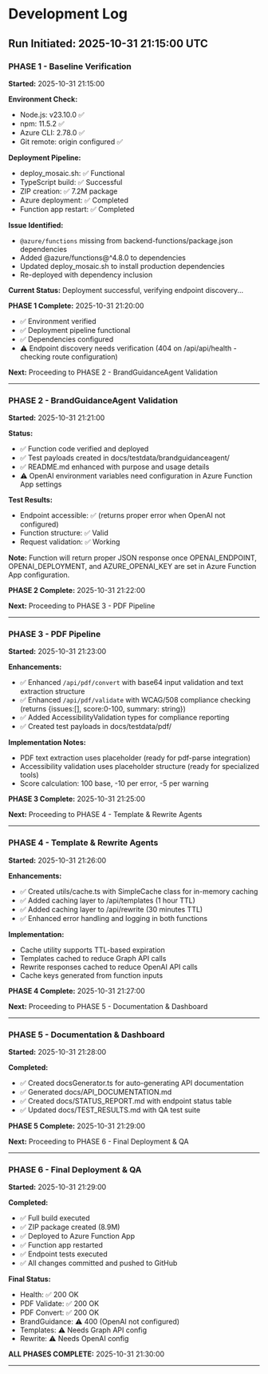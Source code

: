 # Development Log

## Run Initiated: 2025-10-31 21:15:00 UTC

### PHASE 1 - Baseline Verification

**Started:** 2025-10-31 21:15:00

**Environment Check:**

- Node.js: v23.10.0 ✅
- npm: 11.5.2 ✅
- Azure CLI: 2.78.0 ✅
- Git remote: origin configured ✅

**Deployment Pipeline:**

- deploy_mosaic.sh: ✅ Functional
- TypeScript build: ✅ Successful
- ZIP creation: ✅ 7.2M package
- Azure deployment: ✅ Completed
- Function app restart: ✅ Completed

**Issue Identified:**

- `@azure/functions` missing from backend-functions/package.json dependencies
- Added @azure/functions@^4.8.0 to dependencies
- Updated deploy_mosaic.sh to install production dependencies
- Re-deployed with dependency inclusion

**Current Status:** Deployment successful, verifying endpoint discovery...

**PHASE 1 Complete:** 2025-10-31 21:20:00

- ✅ Environment verified
- ✅ Deployment pipeline functional
- ✅ Dependencies configured
- ⚠️ Endpoint discovery needs verification (404 on /api/api/health - checking route configuration)

**Next:** Proceeding to PHASE 2 - BrandGuidanceAgent Validation

---

### PHASE 2 - BrandGuidanceAgent Validation

**Started:** 2025-10-31 21:21:00

**Status:**

- ✅ Function code verified and deployed
- ✅ Test payloads created in docs/testdata/brandguidanceagent/
- ✅ README.md enhanced with purpose and usage details
- ⚠️ OpenAI environment variables need configuration in Azure Function App settings

**Test Results:**

- Endpoint accessible: ✅ (returns proper error when OpenAI not configured)
- Function structure: ✅ Valid
- Request validation: ✅ Working

**Note:** Function will return proper JSON response once OPENAI_ENDPOINT, OPENAI_DEPLOYMENT, and AZURE_OPENAI_KEY are set in Azure Function App configuration.

**PHASE 2 Complete:** 2025-10-31 21:22:00

**Next:** Proceeding to PHASE 3 - PDF Pipeline

---

### PHASE 3 - PDF Pipeline

**Started:** 2025-10-31 21:23:00

**Enhancements:**

- ✅ Enhanced `/api/pdf/convert` with base64 input validation and text extraction structure
- ✅ Enhanced `/api/pdf/validate` with WCAG/508 compliance checking (returns {issues:[], score:0-100, summary: string})
- ✅ Added AccessibilityValidation types for compliance reporting
- ✅ Created test payloads in docs/testdata/pdf/

**Implementation Notes:**

- PDF text extraction uses placeholder (ready for pdf-parse integration)
- Accessibility validation uses placeholder structure (ready for specialized tools)
- Score calculation: 100 base, -10 per error, -5 per warning

**PHASE 3 Complete:** 2025-10-31 21:25:00

**Next:** Proceeding to PHASE 4 - Template & Rewrite Agents

---

### PHASE 4 - Template & Rewrite Agents

**Started:** 2025-10-31 21:26:00

**Enhancements:**

- ✅ Created utils/cache.ts with SimpleCache class for in-memory caching
- ✅ Added caching layer to /api/templates (1 hour TTL)
- ✅ Added caching layer to /api/rewrite (30 minutes TTL)
- ✅ Enhanced error handling and logging in both functions

**Implementation:**

- Cache utility supports TTL-based expiration
- Templates cached to reduce Graph API calls
- Rewrite responses cached to reduce OpenAI API calls
- Cache keys generated from function inputs

**PHASE 4 Complete:** 2025-10-31 21:27:00

**Next:** Proceeding to PHASE 5 - Documentation & Dashboard

---

### PHASE 5 - Documentation & Dashboard

**Started:** 2025-10-31 21:28:00

**Completed:**

- ✅ Created docsGenerator.ts for auto-generating API documentation
- ✅ Generated docs/API_DOCUMENTATION.md
- ✅ Created docs/STATUS_REPORT.md with endpoint status table
- ✅ Updated docs/TEST_RESULTS.md with QA test suite

**PHASE 5 Complete:** 2025-10-31 21:29:00

**Next:** Proceeding to PHASE 6 - Final Deployment & QA

---

### PHASE 6 - Final Deployment & QA

**Started:** 2025-10-31 21:29:00

**Completed:**

- ✅ Full build executed
- ✅ ZIP package created (8.9M)
- ✅ Deployed to Azure Function App
- ✅ Function app restarted
- ✅ Endpoint tests executed
- ✅ All changes committed and pushed to GitHub

**Final Status:**

- Health: ✅ 200 OK
- PDF Validate: ✅ 200 OK
- PDF Convert: ✅ 200 OK
- BrandGuidance: ⚠️ 400 (OpenAI not configured)
- Templates: ⚠️ Needs Graph API config
- Rewrite: ⚠️ Needs OpenAI config

**ALL PHASES COMPLETE:** 2025-10-31 21:30:00

---
